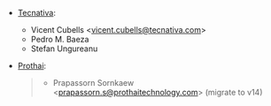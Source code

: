 - [Tecnativa](https://www.tecnativa.com:):

  - Vicent Cubells \<<vicent.cubells@tecnativa.com>\>
  - Pedro M. Baeza
  - Stefan Ungureanu

- [Prothai](https://www.prothaitechnology.com:):

  > - Prapassorn Sornkaew \<<prapassorn.s@prothaitechnology.com>\>
  >   (migrate to v14)
